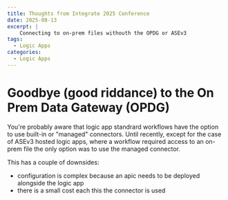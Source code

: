```yaml
---
title: Thoughts from Integrate 2025 Conference
date: 2025-08-13
excerpt: |
    Connecting to on-prem files withouth the OPDG or ASEv3
tags:
  - Logic Apps
categories:
  - Logic Apps
---
```


# Goodbye (good riddance) to the On Prem Data Gateway (OPDG)
You're probably aware that logic app standrard workflows have the option to use built-in or "managed" connectors. Until recently, except for the case of ASEv3 hosted logic apps, where a workflow required access to an on-prem file the only option was to use the managed connector.

This has a couple of downsides:
+ configuration is complex because an apic needs to be deployed alongside the logic app
+ there is a small cost each this the connector is used

## 
